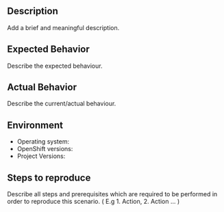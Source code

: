 ## Description
Add a brief and meaningful description.

## Expected Behavior
Describe the expected behaviour. 

## Actual Behavior
Describe the current/actual behaviour.

## Environment

* Operating system:
* OpenShift versions:
* Project Versions: 

## Steps to reproduce
Describe all steps and prerequisites which are required to be performed in order to reproduce this scenario. ( E.g 1. Action, 2. Action ... )
